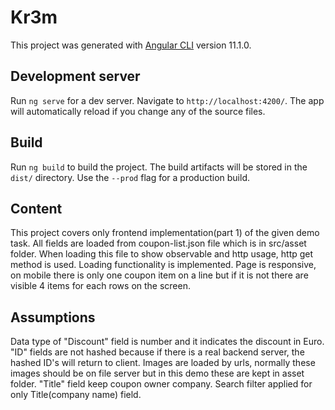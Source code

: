 # Kr3m

This project was generated with [Angular CLI](https://github.com/angular/angular-cli) version 11.1.0.

## Development server

Run `ng serve` for a dev server. Navigate to `http://localhost:4200/`. The app will automatically reload if you change any of the source files.

## Build

Run `ng build` to build the project. The build artifacts will be stored in the `dist/` directory. Use the `--prod` flag for a production build.

## Content

This project covers only frontend implementation(part 1) of the given demo task.
All fields are loaded from coupon-list.json file which is in src/asset folder.
When loading this file to show observable and http usage, http get method is used.
Loading functionality is implemented.
Page is responsive, on mobile there is only one coupon item on a line but if it is not there are visible 4 items for each rows on the screen.

## Assumptions

Data type of "Discount" field  is number and it indicates the discount in Euro. 
"ID" fields are not hashed because if there is a real backend server, the hashed ID's will return to client.
Images are loaded by urls, normally these images should be on file server but in this demo these are kept in asset folder.
"Title" field keep coupon owner company.
Search filter applied for only Title(company name) field.



